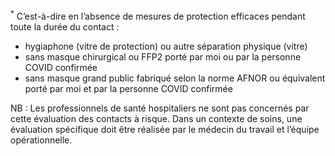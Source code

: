<sup>*</sup>
C’est-à-dire en l’absence de mesures de protection efficaces pendant toute la durée du contact :

* hygiaphone (vitre de protection) ou autre séparation physique (vitre)
* sans masque chirurgical ou FFP2 porté par moi ou par la personne COVID confirmée
* sans masque grand public fabriqué selon la norme AFNOR ou équivalent porté par moi et par la personne COVID confirmée

NB : Les professionnels de santé hospitaliers ne sont pas concernés par cette évaluation des contacts à risque. Dans un contexte de soins, une évaluation spécifique doit être réalisée par le médecin du travail et l’équipe opérationnelle.
